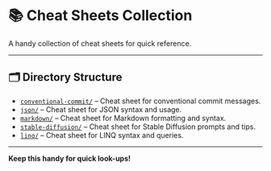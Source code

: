 # 📚 Cheat Sheets Collection

A handy collection of cheat sheets for quick reference.

---

## 🗂 Directory Structure

- [`conventional-commit/`](./conventional-commit) – Cheat sheet for conventional commit messages.
- [`json/`](./json) – Cheat sheet for JSON syntax and usage.
- [`markdown/`](./markdown) – Cheat sheet for Markdown formatting and syntax.
- [`stable-diffusion/`](./stable-diffusion) – Cheat sheet for Stable Diffusion prompts and tips.
- [`linq/`](./linq) – Cheat sheet for LINQ syntax and queries.

---

**Keep this handy for quick look-ups!**
